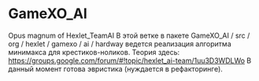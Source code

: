 GameXO_AI
=========

Opus magnum of Hexlet_TeamAI
В этой ветке в пакете  GameXO_AI / src / org / hexlet / gamexo / ai / hardway 
ведется реализация алгоритма минимакса для крестиков-ноликов. 
Теория здесь: https://groups.google.com/forum/#!topic/hexlet_ai-team/1uu3D3WDLWo
В данный момент готова эвристика (нуждается в рефакторинге). 
